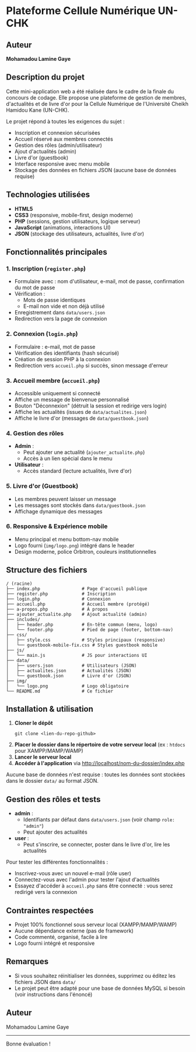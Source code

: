 # Plateforme Cellule Numérique UN-CHK

## Auteur
**Mohamadou Lamine Gaye**

## Description du projet
Cette mini-application web a été réalisée dans le cadre de la finale du concours de codage. Elle propose une plateforme de gestion de membres, d'actualités et de livre d'or pour la Cellule Numérique de l'Université Cheikh Hamidou Kane (UN-CHK).

Le projet répond à toutes les exigences du sujet :
- Inscription et connexion sécurisées
- Accueil réservé aux membres connectés
- Gestion des rôles (admin/utilisateur)
- Ajout d'actualités (admin)
- Livre d'or (guestbook)
- Interface responsive avec menu mobile
- Stockage des données en fichiers JSON (aucune base de données requise)

## Technologies utilisées
- **HTML5**
- **CSS3** (responsive, mobile-first, design moderne)
- **PHP** (sessions, gestion utilisateurs, logique serveur)
- **JavaScript** (animations, interactions UI)
- **JSON** (stockage des utilisateurs, actualités, livre d'or)

## Fonctionnalités principales

### 1. Inscription (`register.php`)
- Formulaire avec : nom d'utilisateur, e-mail, mot de passe, confirmation du mot de passe
- Vérification :
  - Mots de passe identiques
  - E-mail non vide et non déjà utilisé
- Enregistrement dans `data/users.json`
- Redirection vers la page de connexion

### 2. Connexion (`login.php`)
- Formulaire : e-mail, mot de passe
- Vérification des identifiants (hash sécurisé)
- Création de session PHP à la connexion
- Redirection vers `accueil.php` si succès, sinon message d'erreur

### 3. Accueil membre (`accueil.php`)
- Accessible uniquement si connecté
- Affiche un message de bienvenue personnalisé
- Bouton "Déconnexion" (détruit la session et redirige vers login)
- Affiche les actualités (issues de `data/actualites.json`)
- Affiche le livre d'or (messages de `data/guestbook.json`)

### 4. Gestion des rôles
- **Admin** :
  - Peut ajouter une actualité (`ajouter_actualite.php`)
  - Accès à un lien spécial dans le menu
- **Utilisateur** :
  - Accès standard (lecture actualités, livre d'or)

### 5. Livre d'or (Guestbook)
- Les membres peuvent laisser un message
- Les messages sont stockés dans `data/guestbook.json`
- Affichage dynamique des messages

### 6. Responsive & Expérience mobile
- Menu principal et menu bottom-nav mobile
- Logo fourni (`img/logo.png`) intégré dans le header
- Design moderne, police Orbitron, couleurs institutionnelles

## Structure des fichiers

```
/ (racine)
├── index.php                # Page d'accueil publique
├── register.php             # Inscription
├── login.php                # Connexion
├── accueil.php              # Accueil membre (protégé)
├── a-propos.php             # À propos
├── ajouter_actualite.php    # Ajout actualité (admin)
├── includes/
│   ├── header.php           # En-tête commun (menu, logo)
│   └── footer.php           # Pied de page (footer, bottom-nav)
├── css/
│   ├── style.css            # Styles principaux (responsive)
│   └── guestbook-mobile-fix.css # Styles guestbook mobile
├── js/
│   └── main.js              # JS pour interactions UI
├── data/
│   ├── users.json           # Utilisateurs (JSON)
│   ├── actualites.json      # Actualités (JSON)
│   └── guestbook.json       # Livre d'or (JSON)
├── img/
│   └── logo.png             # Logo obligatoire
└── README.md                # Ce fichier
```

## Installation & utilisation

1. **Cloner le dépôt**
   ```
   git clone <lien-du-repo-github>
   ```
2. **Placer le dossier dans le répertoire de votre serveur local** (ex : `htdocs` pour XAMPP/MAMP/WAMP)
3. **Lancer le serveur local**
4. **Accéder à l'application** via [http://localhost/nom-du-dossier/index.php](http://localhost/nom-du-dossier/index.php)

Aucune base de données n'est requise : toutes les données sont stockées dans le dossier `data/` au format JSON.

## Gestion des rôles et tests
- **admin** :
  - Identifiants par défaut dans `data/users.json` (voir champ `role: "admin"`)
  - Peut ajouter des actualités
- **user** :
  - Peut s'inscrire, se connecter, poster dans le livre d'or, lire les actualités

Pour tester les différentes fonctionnalités :
- Inscrivez-vous avec un nouvel e-mail (rôle user)
- Connectez-vous avec l'admin pour tester l'ajout d'actualités
- Essayez d'accéder à `accueil.php` sans être connecté : vous serez redirigé vers la connexion

## Contraintes respectées
- Projet 100% fonctionnel sous serveur local (XAMPP/MAMP/WAMP)
- Aucune dépendance externe (pas de framework)
- Code commenté, organisé, facile à lire
- Logo fourni intégré et responsive

## Remarques
- Si vous souhaitez réinitialiser les données, supprimez ou éditez les fichiers JSON dans `data/`
- Le projet peut être adapté pour une base de données MySQL si besoin (voir instructions dans l'énoncé)

## Auteur
Mohamadou Lamine Gaye

---
Bonne évaluation !
